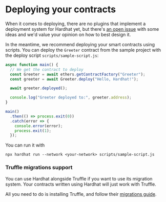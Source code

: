 # Deploying your contracts

When it comes to deploying, there are no plugins that implement
a deployment system for Hardhat yet, but there's
[an open issue](https://github.com/nomiclabs/hardhat/issues/381)
with some ideas and we'd value your opinion on how to best design it.

In the meantime, we recommend deploying your smart contracts using
scripts. You can deploy the `Greeter` contract from the sample project
with the deploy script `scripts/sample-script.js`:

```js
async function main() {
  // We get the contract to deploy
  const Greeter = await ethers.getContractFactory("Greeter");
  const greeter = await Greeter.deploy("Hello, Hardhat!");

  await greeter.deployed();

  console.log("Greeter deployed to:", greeter.address);
}

main()
  .then(() => process.exit(0))
  .catch(error => {
    console.error(error);
    process.exit(1);
  });
```

You can run it with

```
npx hardhat run --network <your-network> scripts/sample-script.js
```

### Truffle migrations support

You can use Hardhat alongside Truffle if you want to use its migration system.
Your contracts written using Hardhat will just work with Truffle.

All you need to do is installing Truffle, and follow their [migrations guide](https://www.trufflesuite.com/docs/truffle/getting-started/running-migrations).

